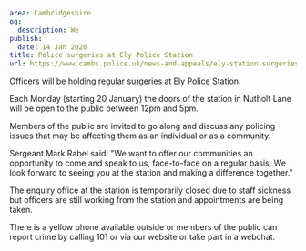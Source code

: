 ```yaml
area: Cambridgeshire
og:
  description: We
publish:
  date: 14 Jan 2020
title: Police surgeries at Ely Police Station
url: https://www.cambs.police.uk/news-and-appeals/ely-station-surgeries
```

Officers will be holding regular surgeries at Ely Police Station.

Each Monday (starting 20 January) the doors of the station in Nutholt Lane will be open to the public between 12pm and 5pm.

Members of the public are invited to go along and discuss any policing issues that may be affecting them as an individual or as a community.

Sergeant Mark Rabel said: "We want to offer our communities an opportunity to come and speak to us, face-to-face on a regular basis. We look forward to seeing you at the station and making a difference together."

The enquiry office at the station is temporarily closed due to staff sickness but officers are still working from the station and appointments are being taken.

There is a yellow phone available outside or members of the public can report crime by calling 101 or via our website or take part in a webchat.
